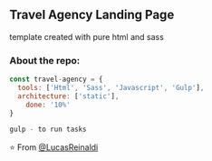 <h2>Travel Agency Landing Page</h2>
<p>template created with pure html and sass<p>

### About the repo:  

```javascript
const travel-agency = {
  tools: ['Html', 'Sass', 'Javascript', 'Gulp'],
  architecture: ['static'],
    done: '10%'
}

gulp - to run tasks

```

⭐️ From [@LucasReinaldi](https://github.com/lucasreinaldi)
